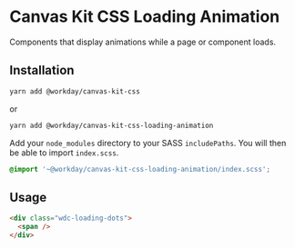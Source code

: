 # Canvas Kit CSS Loading Animation

Components that display animations while a page or component loads.

## Installation

```sh
yarn add @workday/canvas-kit-css
```

or

```sh
yarn add @workday/canvas-kit-css-loading-animation
```

Add your `node_modules` directory to your SASS `includePaths`. You will then be able to import
`index.scss`.

```scss
@import '~@workday/canvas-kit-css-loading-animation/index.scss';
```

## Usage

```html
<div class="wdc-loading-dots">
  <span />
</div>
```
